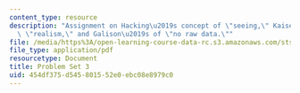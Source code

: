 ```yaml
---
content_type: resource
description: "Assignment on Hacking\u2019s concept of \"seeing,\" Kaiser\u2019s of\
  \ \"realism,\" and Galison\u2019s of \"no raw data.\""
file: /media/https%3A/open-learning-course-data-rc.s3.amazonaws.com/sts-067-scientific-visualization-across-disciplines-a-critical-introduction-spring-2005/454df375d545801552e0ebc08e8979c0_pset3.pdf
file_type: application/pdf
resourcetype: Document
title: Problem Set 3
uid: 454df375-d545-8015-52e0-ebc08e8979c0
---
```


